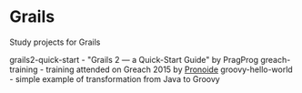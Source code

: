 # Grails
Study projects for Grails

grails2-quick-start - "Grails 2 — a Quick-Start Guide" by PragProg
greach-training - training attended on Greach 2015 by [Pronoide](https://github.com/pronoide/groovy-and-grails-training-greach-2015)
groovy-hello-world - simple example of transformation from Java to Groovy
